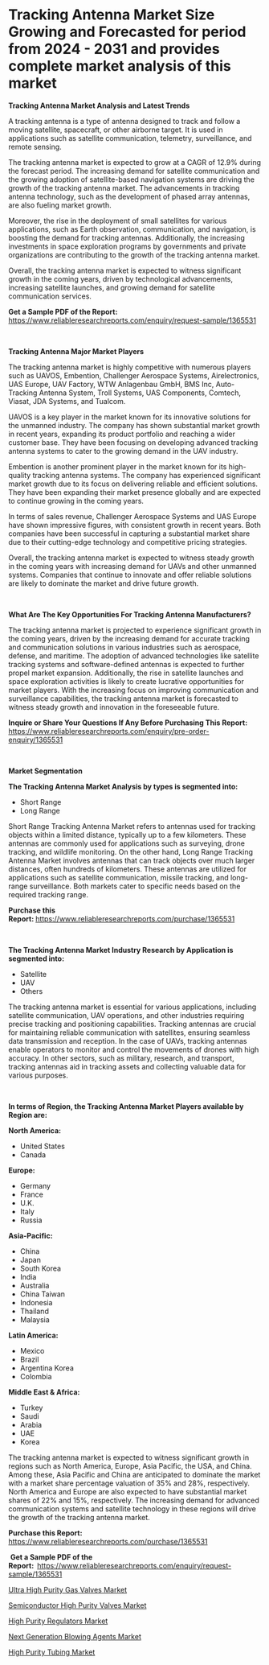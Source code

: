 <p><h1>Tracking Antenna Market Size Growing and Forecasted for period from 2024 - 2031 and provides complete market analysis of this market</h1></p><p><strong>Tracking Antenna Market Analysis and Latest Trends</strong></p>
<p><p>A tracking antenna is a type of antenna designed to track and follow a moving satellite, spacecraft, or other airborne target. It is used in applications such as satellite communication, telemetry, surveillance, and remote sensing.</p><p>The tracking antenna market is expected to grow at a CAGR of 12.9% during the forecast period. The increasing demand for satellite communication and the growing adoption of satellite-based navigation systems are driving the growth of the tracking antenna market. The advancements in tracking antenna technology, such as the development of phased array antennas, are also fueling market growth.</p><p>Moreover, the rise in the deployment of small satellites for various applications, such as Earth observation, communication, and navigation, is boosting the demand for tracking antennas. Additionally, the increasing investments in space exploration programs by governments and private organizations are contributing to the growth of the tracking antenna market.</p><p>Overall, the tracking antenna market is expected to witness significant growth in the coming years, driven by technological advancements, increasing satellite launches, and growing demand for satellite communication services.</p></p>
<p><strong>Get a Sample PDF of the Report:&nbsp;</strong> <a href="https://www.reliableresearchreports.com/enquiry/request-sample/1365531">https://www.reliableresearchreports.com/enquiry/request-sample/1365531</a></p>
<p>&nbsp;</p>
<p><strong>Tracking Antenna Major Market Players</strong></p>
<p><p>The tracking antenna market is highly competitive with numerous players such as UAVOS, Embention, Challenger Aerospace Systems, Airelectronics, UAS Europe, UAV Factory, WTW Anlagenbau GmbH, BMS Inc, Auto-Tracking Antenna System, Troll Systems, UAS Components, Comtech, Viasat, JDA Systems, and Tualcom. </p><p>UAVOS is a key player in the market known for its innovative solutions for the unmanned industry. The company has shown substantial market growth in recent years, expanding its product portfolio and reaching a wider customer base. They have been focusing on developing advanced tracking antenna systems to cater to the growing demand in the UAV industry.</p><p>Embention is another prominent player in the market known for its high-quality tracking antenna systems. The company has experienced significant market growth due to its focus on delivering reliable and efficient solutions. They have been expanding their market presence globally and are expected to continue growing in the coming years.</p><p>In terms of sales revenue, Challenger Aerospace Systems and UAS Europe have shown impressive figures, with consistent growth in recent years. Both companies have been successful in capturing a substantial market share due to their cutting-edge technology and competitive pricing strategies.</p><p>Overall, the tracking antenna market is expected to witness steady growth in the coming years with increasing demand for UAVs and other unmanned systems. Companies that continue to innovate and offer reliable solutions are likely to dominate the market and drive future growth.</p></p>
<p>&nbsp;</p>
<p><strong>What Are The Key Opportunities For Tracking Antenna Manufacturers?</strong></p>
<p><p>The tracking antenna market is projected to experience significant growth in the coming years, driven by the increasing demand for accurate tracking and communication solutions in various industries such as aerospace, defense, and maritime. The adoption of advanced technologies like satellite tracking systems and software-defined antennas is expected to further propel market expansion. Additionally, the rise in satellite launches and space exploration activities is likely to create lucrative opportunities for market players. With the increasing focus on improving communication and surveillance capabilities, the tracking antenna market is forecasted to witness steady growth and innovation in the foreseeable future.</p></p>
<p><strong>Inquire or Share Your Questions If Any Before Purchasing This Report:</strong> <a href="https://www.reliableresearchreports.com/enquiry/pre-order-enquiry/1365531">https://www.reliableresearchreports.com/enquiry/pre-order-enquiry/1365531</a></p>
<p>&nbsp;</p>
<p><strong>Market Segmentation</strong></p>
<p><strong>The Tracking Antenna Market Analysis by types is segmented into:</strong></p>
<p><ul><li>Short Range</li><li>Long Range</li></ul></p>
<p><p>Short Range Tracking Antenna Market refers to antennas used for tracking objects within a limited distance, typically up to a few kilometers. These antennas are commonly used for applications such as surveying, drone tracking, and wildlife monitoring. On the other hand, Long Range Tracking Antenna Market involves antennas that can track objects over much larger distances, often hundreds of kilometers. These antennas are utilized for applications such as satellite communication, missile tracking, and long-range surveillance. Both markets cater to specific needs based on the required tracking range.</p></p>
<p><strong>Purchase this Report:&nbsp;</strong><a href="https://www.reliableresearchreports.com/purchase/1365531">https://www.reliableresearchreports.com/purchase/1365531</a></p>
<p>&nbsp;</p>
<p><strong>The Tracking Antenna Market Industry Research by Application is segmented into:</strong></p>
<p><ul><li>Satellite</li><li>UAV</li><li>Others</li></ul></p>
<p><p>The tracking antenna market is essential for various applications, including satellite communication, UAV operations, and other industries requiring precise tracking and positioning capabilities. Tracking antennas are crucial for maintaining reliable communication with satellites, ensuring seamless data transmission and reception. In the case of UAVs, tracking antennas enable operators to monitor and control the movements of drones with high accuracy. In other sectors, such as military, research, and transport, tracking antennas aid in tracking assets and collecting valuable data for various purposes.</p></p>
<p>&nbsp;</p>
<p><strong>In terms of Region, the Tracking Antenna Market Players available by Region are:</strong></p>
<p>
    <p> <strong> North America: </strong>
        <ul>
            <li>United States</li>
            <li>Canada</li>
        </ul>
        </p> 
    <p> <strong> Europe: </strong>
        <ul>
            <li>Germany</li>
            <li>France</li>
            <li>U.K.</li>
            <li>Italy</li>
            <li>Russia</li>
        </ul>
        </p> 
    <p> <strong> Asia-Pacific: </strong>
        <ul>
            <li>China</li>
            <li>Japan</li>
            <li>South Korea</li>
            <li>India</li>
            <li>Australia</li>
            <li>China Taiwan</li>
            <li>Indonesia</li>
            <li>Thailand</li>
            <li>Malaysia</li>
        </ul>
        </p> 
    <p> <strong> Latin America: </strong>
        <ul>
            <li>Mexico</li>
            <li>Brazil</li>
            <li>Argentina Korea</li>
            <li>Colombia</li>
        </ul>
        </p> 
    <p> <strong> Middle East & Africa: </strong>
        <ul>
            <li>Turkey</li>
            <li>Saudi</li>
            <li>Arabia</li>
            <li>UAE</li>
            <li>Korea</li>
        </ul>
    </p>
    </p>
<p><p>The tracking antenna market is expected to witness significant growth in regions such as North America, Europe, Asia Pacific, the USA, and China. Among these, Asia Pacific and China are anticipated to dominate the market with a market share percentage valuation of 35% and 28%, respectively. North America and Europe are also expected to have substantial market shares of 22% and 15%, respectively. The increasing demand for advanced communication systems and satellite technology in these regions will drive the growth of the tracking antenna market.</p></p>
<p><strong>Purchase this Report: </strong><a href="https://www.reliableresearchreports.com/purchase/1365531">https://www.reliableresearchreports.com/purchase/1365531</a></p>
<p>&nbsp;<strong>Get a Sample PDF of the Report:&nbsp;&nbsp;</strong><a href="https://www.reliableresearchreports.com/enquiry/request-sample/1365531">https://www.reliableresearchreports.com/enquiry/request-sample/1365531</a></p>
<p><strong></strong></p>
<p><p><a href="https://github.com/marloy8/Market-Research-Report-List-3/blob/main/ultra-high-purity-gas-valves-market.md">Ultra High Purity Gas Valves Market</a></p><p><a href="https://github.com/Sarissaschmalingtr6fz2739/Market-Research-Report-List-1/blob/main/semiconductor-high-purity-valves-market.md">Semiconductor High Purity Valves Market</a></p><p><a href="https://github.com/WillieWoodard/Market-Research-Report-List-3/blob/main/high-purity-regulators-market.md">High Purity Regulators Market</a></p><p><a href="https://github.com/jj19131/Market-Research-Report-List-1/blob/main/next-generation-blowing-agents-market.md">Next Generation Blowing Agents Market</a></p><p><a href="https://github.com/sougarounis/Market-Research-Report-List-1/blob/main/high-purity-tubing-market.md">High Purity Tubing Market</a></p></p>
